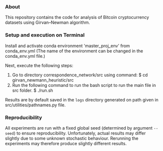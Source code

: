 ### About
This repository contains the code for analysis of Bitcoin cryptocurrency datasets using Girvan–Newman algorithm.

### Setup and execution on Terminal
Install and activate conda environment 'master_proj_env' from conda_env.yml
(The name of the environment can be changed in the conda_env.yml file.)

Next, execute the following steps:
1. Go to directory correspondence_network/src using command:
    $ cd girvan_newmann_heuristic/src
2. Run the following command to run the bash script to run the main file in src folder.
    $ ./run.sh

Results are by default saved in the `logs` directory generated on path given in src/utilities/pathnames.py file.

### Reproducibility
All experiments are run with a fixed global seed (determined by argument `--seed`) to ensure reproducibility. Unfortunately, actual results may differ slightly due to some unknown stochastic behaviour. Rerunning the experiments may therefore produce slightly different results.

